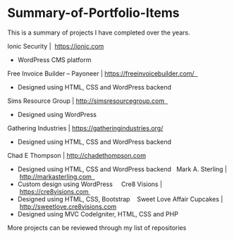 # Summary-of-Portfolio-Items
This is a summary of projects I have completed over the years.  

Ionic Security |  https://ionic.com
* WordPress CMS platform 

Free Invoice Builder – Payoneer | https://freeinvoicebuilder.com/  
* Designed using HTML, CSS and WordPress backend 

Sims Resource Group | http://simsresourcegroup.com  
* Designed using WordPress 

Gathering Industries | https://gatheringindustries.org/ 	 				
* Designed using HTML, CSS and WordPress backend

Chad E Thompson | http://chadethompson.com 
* Designed using HTML, CSS and WordPress backend
 
Mark A. Sterling | http://markasterling.com  
* Custom design using WordPress 
  
Cre8 Visions | https://cre8visions.com 
* Designed using HTML, CSS, Bootstrap 
 
Sweet Love Affair Cupcakes | http://sweetlove.cre8visions.com
* Designed using MVC CodeIgniter, HTML, CSS and PHP 


More projects can be reviewed through my list of repositories
